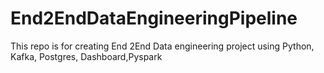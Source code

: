 # End2EndDataEngineeringPipeline
This repo is for creating End 2End Data engineering project using Python, Kafka, Postgres, Dashboard,Pyspark
